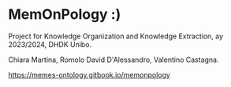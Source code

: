 # MemOnPology :)
Project for Knowledge Organization and Knowledge Extraction, ay 2023/2024, DHDK Unibo.

Chiara Martina, Romolo David D'Alessandro, Valentino Castagna.

https://memes-ontology.gitbook.io/memonpology
